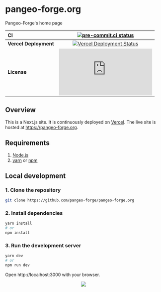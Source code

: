 # pangeo-forge.org

Pangeo-Forge's home page

| CI                    | [![pre-commit.ci status][pre-commit.ci-badge]][pre-commit.ci-link] |
| :-------------------- | :----------------------------------------------------------------: |
| **Vercel Deployment** |      [![Vercel Deployment Status][vercel-badge]][vercel-link]      |
| **License**           |               [![License][license-badge]][repo-link]               |

## Overview

This is a Next.js site. It is continuously deployed on [Vercel](https://vercel.com/pangeo-forge). The live site is hosted at https://pangeo-forge.org.

## Requirements

1. [Node.js](https://nodejs.org/)
2. [yarn](https://yarnpkg.com/) or [npm](https://www.npmjs.com/)

## Local development

### 1. Clone the repository

```bash
git clone https://github.com/pangeo-forge/pangeo-forge.org
```

### 2. Install dependencies

```bash
yarn install
# or
npm install
```

### 3. Run the development server

```bash
yarn dev
# or
npm run dev
```

Open http://localhost:3000 with your browser.

<a href="https://vercel.com?utm_source=pangeo-forge&utm_campaign=oss">
  <p align="center">
    <img src="https://www.datocms-assets.com/31049/1618983297-powered-by-vercel.svg">
  </p>
</a>

[vercel-badge]: https://img.shields.io/github/deployments/pangeo-forge/pangeo-forge.org/production?label=vercel&logo=vercel&logoColor=white
[vercel-link]: https://vercel.com/pangeo-forge/pangeo-forge-org
[license-badge]: https://img.shields.io/github/license/pangeo-forge/pangeo-forge.org
[repo-link]: https://github.com/pangeo-forge/pangeo-forge.org
[pre-commit.ci-badge]: https://results.pre-commit.ci/badge/github/pangeo-forge/pangeo-forge.org/main.svg
[pre-commit.ci-link]: https://results.pre-commit.ci/latest/github/pangeo-forge/pangeo-forge.org/main
